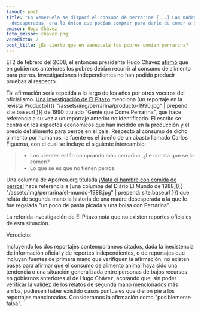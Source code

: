 ```yaml
---
layout: post
title: "En Venezuela se disparó el consumo de perrarina [...] Las madres, pobres,
  desesperadas, era lo único que podían comprar para darle de comer a sus hijos"
emisor: Hugo Chávez
foto_emisor: chavez.png
veredicto: 2
post_title: ¿Es cierto que en Venezuela los pobres comían perrarina?
---
```


El 2 de febrero del 2008, el entonces presidente Hugo Chávez [afirmó](http://www.noticias24.com/actualidad/noticia/11756/video-antes-los-pobres-comian-perrarina-ahora-comen-pollo-y-bistec/) que en gobiernos anteriores los pobres debían recurrir al consumo de alimento para perros. Investigaciones independientes no han podido producir pruebas al respecto.

<!--more-->

Tal afirmación sería repetida a lo largo de los años por otros voceros del oficialismo. [Una investigación de El Pitazo](https://www.youtube.com/watch?v=-yhocA16NCc) menciona [un reportaje en la revista Producto]({{ "/assets/img/perrarina/producto-1990.jpg" | prepend: site.baseurl }}) de 1990 titulado "Gente que Come Perrarina", que hace referencia a su vez a un reportaje anterior no identificado. El escrito se centra en los aspectos económicos que han incidido en la producción y el precio del alimento para perros en el país. Respecto al consumo de dicho alimento por humanos, la fuente es el dueño de un abasto llamado Carlos Figueroa, con el cual se incluye el siguiente intercambio:

> - Los clientes están comprando más perrarina. ¿Le consta que se la comen?
> - Lo que sé es que no tienen perros.

Una columna de Aporrea.org titulada [¡Mata el hambre con comida de perros!](https://www.aporrea.org/actualidad/a194066.html) hace referencia a [una columna del Diário El Mundo de 1988]({{ "/assets/img/perrarina/el-mundo-1988.jpg" | prepend: site.baseurl }}) que relata de segunda mano la historia de una madre desesperada a la que le fue regalada "un poco de pasta picada y una bolsa con Perrarina".

La referida investigación de El Pitazo nota que no existen reportes oficiales de esta situación.

Veredicto:

Incluyendo los dos reportajes contemporáneos citados, dada la inexistencia de información oficial y de reportes independientes, o de reportajes que incluyan fuentes de primera mano que verifiquen la afirmación, no existen bases para afirmar que el consumo de alimento animal haya sido una tendencia o una situación generalizada entre personas de bajos recursos en gobiernos anteriores al de Hugo Chávez, acotando que, sin poder verificar la validez de los relatos de segunda mano mencionados más arriba, pudiesen haber existido casos puntuales que dieron pie a los reportajes mencionados. Consideramos la afirmación como "posiblemente falsa".